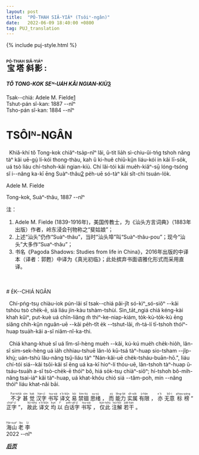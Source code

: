 ```yaml
---
layout: post
title:  "PÓ-THAH SIÂ-YIÁᴺ (Tsôiⁿ-ngân)"
date:   2022-06-09 18:40:00 +0800
tag: PUJ_translation
---
```


{% include puj-style.html %}

<h2>
<ruby style="ruby-position:over">
		<rb class="markup_main">宝塔</rb>
		<rp>(</rp><rt class="markup_over">PÓ-THAH</rt><rp>)</rp>
</ruby>
<ruby style="ruby-position:over">
		<rb class="markup_main">斜影</rb>
		<rp>(</rp><rt class="markup_over">SIÂ-YIÁᴺ</rt><rp>)</rp>
</ruby>
 : </h2>

<h4><i>TŎ TONG-KOK SEᴺ-UA̍H KÂI NGIAN-KIÙ</i><a href="#note_3" class="note">3</a></h4>

Tsak--chiá: Adele M. Fielde<a href="#note_1" class="note">1</a><br>
Tshut-pán sî-kan: 1887 --nîⁿ<br>
Tsho-pán sî-kan: 1884 --nîⁿ<br>

<!-- PREFACE. -->
# TSÔIᴺ-NGÂN

<!-- THESE studies have been made during a residence of ten years in China, with a knowledge of the language of the people, and an opportunity for close observation of their social customs. The autobiographies and the stories are exact translations of verbal narrations given to the author in the Swatow dialect. -->
&nbsp;&nbsp;Khiă-khí tŏ Tong-kok chiâⁿ-tsa̍p-nîⁿ lăi, ŭ-tit lia̍h sì-chiu-ûi-tńg tshoh nâng tàⁿ kâi uē-gṳ́ lí-kói thong-thàu, kah ŭ ki-huĕ chiŭ-kṳ̆n liáu-kói in kâi lī-so̍k, uá tsò liáu chí-tshoh-kâi ngian-kiù. Chí lăi-tói kâi mue̍h-kiăⁿ-sṳ̄ lóng-tsóng sĭ i--nâng ka-kī ēng Suàⁿ-thâu<a href="#note_2" class="note">2</a> pe̍h-uē só-tàⁿ kâi sît-chì tsuán-lo̍k.<br>

<!-- A. M. F.-->
Adele M. Fielde<br>
<!-- SWATOW, CHINA, 1887 -->
Tong-kok, Suàⁿ-thâu, 1887 --nîⁿ

注：
1. <span id="note_1">Adele M. Fielde (1839-1916年)，美国传教士，为《汕头方言词典》（1883年出版）作者，岭东浸会刊物称之“斐姑娘”；</span>
2. <span id="note_2">上述“汕头”仍作“Suàⁿ-thâu”，当时“汕头埠”叫“Suàⁿ-thâu-pou”；现今“汕头”大多作“Suaⁿ-thâu”；</span>
3. <span id="note_3">书名《Pagoda Shadows: Studies from life in China》，2016年出版的中译本（译者：郭甦）中译为《真光初临》；此处摈弃书面语雅化形式而采用直译。</span>

<br>
<br>
# E̍K--CHIÁ NGÂN

&nbsp;&nbsp;Chí-pńg-tsṳ chiàu-iok pún-lâi sĭ tsak--chiá pâi-jît só-kìⁿ_só-siŏⁿ --kâi tshòu tsò che̍k-ē, siá liáu jín-kàu tshàm-tshùi. Sìn_ta̍t_ngiá chiá kéng-kài khah kûiⁿ, put-kuè uá chĭn-liăng m̆ thiⁿ-ke-niap-kiám, to̍k-kù-to̍k-kù ēng siăng chih-kṳ̆n nguân-uē --kâi pe̍h-tît e̍k --tshut-lâi, m̆-tá-lí tī-tshoh thóiⁿ-huap tsua̍h-kâi a-sĭ niâm-nî-ka-thi.

&nbsp;&nbsp;Chiá khang-khuè sĭ uá lîm-sî-hèng mue̍h --kâi, kú-kú mue̍h che̍k-hio̍h, lân-sî sim-sek-hèng uá ia̍h chhiau-tshuē lân-ló kū-tsá tàⁿ-huap sio-tsham --jîp-khṳ̀; uán-tshù lău-nâng tsṳ̆-liáu tàⁿ "Nán-kâi-uē che̍k-tsháu-buān-hō.", liáu chí-tói siá--kâi tsōi-kâi sĭ ēng uá ka-kī hioⁿ-lí thóu-uē, lân-tshoh tàⁿ-huap ŭ-tsáu-tsua̍h a-sĭ tsò-che̍k-ē thóiⁿ bô, hiá so̍k-tsṳ chiàⁿ-siôⁿ; hí-tshoh bô-mih-nâng tsai-iáⁿ kâi tàⁿ-huap, uá khat-khóu chió siá --tăm-poh, mín --nâng thóiⁿ liáu khat-năi bāi.

&nbsp;&nbsp;
<ruby style="ruby-position:over">
		<rb class="markup_main">不才</rb>
		<rp>(</rp><rt class="markup_over">Put-tshâi</rt><rp>)</rp>
</ruby>
<ruby style="ruby-position:over">
		<rb class="markup_main">甚</rb>
		<rp>(</rp><rt class="markup_over">sĭm</rt><rp>)</rp>
</ruby>
<ruby style="ruby-position:over">
		<rb class="markup_main">觉</rb>
		<rp>(</rp><rt class="markup_over">kak</rt><rp>)</rp>
</ruby>
<ruby style="ruby-position:over">
		<rb class="markup_main">汉字</rb>
		<rp>(</rp><rt class="markup_over">hàn-jī</rt><rp>)</rp>
</ruby>
<ruby style="ruby-position:over">
		<rb class="markup_main">书写</rb>
		<rp>(</rp><rt class="markup_over">tsṳ-siá</rt><rp>)</rp>
</ruby>
<ruby style="ruby-position:over">
		<rb class="markup_main">译文</rb>
		<rp>(</rp><rt class="markup_over">e̍k-bûn</rt><rp>)</rp>
</ruby>
<ruby style="ruby-position:over">
		<rb class="markup_main">易</rb>
		<rp>(</rp><rt class="markup_over">kōi</rt><rp>)</rp>
</ruby>
<ruby style="ruby-position:over">
		<rb class="markup_main">禁锢</rb>
		<rp>(</rp><rt class="markup_over">kìm-kù</rt><rp>)</rp>
</ruby>
<ruby style="ruby-position:over">
		<rb class="markup_main">思绪</rb>
		<rp>(</rp><rt class="markup_over">sṳ-sú</rt><rp>)</rp>
</ruby>
，
<ruby style="ruby-position:over">
		<rb class="markup_main">而</rb>
		<rp>(</rp><rt class="markup_over">zṳ̂</rt><rp>)</rp>
</ruby>
<ruby style="ruby-position:over">
		<rb class="markup_main">能力</rb>
		<rp>(</rp><rt class="markup_over">lêng-la̍t</rt><rp>)</rp>
</ruby>
<ruby style="ruby-position:over">
		<rb class="markup_main">实属</rb>
		<rp>(</rp><rt class="markup_over">sît-so̍k</rt><rp>)</rp>
</ruby>
<ruby style="ruby-position:over">
		<rb class="markup_main">有限</rb>
		<rp>(</rp><rt class="markup_over">ŭ-hăn</rt><rp>)</rp>
</ruby>
，
<ruby style="ruby-position:over">
		<rb class="markup_main">亦</rb>
		<rp>(</rp><rt class="markup_over">e̍k</rt><rp>)</rp>
</ruby>
<ruby style="ruby-position:over">
		<rb class="markup_main">无意</rb>
		<rp>(</rp><rt class="markup_over">bô-ì</rt><rp>)</rp>
</ruby>
<ruby style="ruby-position:over">
		<rb class="markup_main">标榜</rb>
		<rp>(</rp><rt class="markup_over">phiau-páng</rt><rp>)</rp>
</ruby>
“
<ruby style="ruby-position:over">
		<rb class="markup_main">正字</rb>
		<rp>(</rp><rt class="markup_over">chiàⁿ-jī</rt><rp>)</rp>
</ruby>
”，
<ruby style="ruby-position:over">
		<rb class="markup_main">故此</rb>
		<rp>(</rp><rt class="markup_over">kù-tshṳ́</rt><rp>)</rp>
</ruby>
<ruby style="ruby-position:over">
		<rb class="markup_main">译文</rb>
		<rp>(</rp><rt class="markup_over">e̍k-bûn</rt><rp>)</rp>
</ruby>
<ruby style="ruby-position:over">
		<rb class="markup_main">均</rb>
		<rp>(</rp><rt class="markup_over">kṳn</rt><rp>)</rp>
</ruby>
<ruby style="ruby-position:over">
		<rb class="markup_main">以</rb>
		<rp>(</rp><rt class="markup_over">íⁿ</rt><rp>)</rp>
</ruby>
<ruby style="ruby-position:over">
		<rb class="markup_main">白话字</rb>
		<rp>(</rp><rt class="markup_over">pe̍h-uē-jī</rt><rp>)</rp>
</ruby>
<ruby style="ruby-position:over">
		<rb class="markup_main">书写</rb>
		<rp>(</rp><rt class="markup_over">tsṳ-siá</rt><rp>)</rp>
</ruby>
，
<ruby style="ruby-position:over">
		<rb class="markup_main">仅此</rb>
		<rp>(</rp><rt class="markup_over">kṳ́n-tshṳ́</rt><rp>)</rp>
</ruby>
<ruby style="ruby-position:over">
		<rb class="markup_main">注解</rb>
		<rp>(</rp><rt class="markup_over">tsù-kói</rt><rp>)</rp>
</ruby>
<ruby style="ruby-position:over">
		<rb class="markup_main">若干</rb>
		<rp>(</rp><rt class="markup_over">jia̍k-kan</rt><rp>)</rp>
</ruby>
。<br>

<br>
<ruby style="ruby-position:over">
		<rb class="markup_main">海山</rb>
		<rp>(</rp><rt class="markup_over">Hái-suaⁿ</rt><rp>)</rp>
</ruby>
<ruby style="ruby-position:over">
		<rb class="markup_main">老</rb>
		<rp>(</rp><rt class="markup_over">lău</rt><rp>)</rp>
</ruby>
<ruby style="ruby-position:over">
		<rb class="markup_main">李</rb>
		<rp>(</rp><rt class="markup_over">Lí</rt><rp>)</rp>
</ruby><br>
2022 --nîⁿ


***[后页](PagodaShadowsPage001.html)***